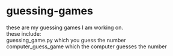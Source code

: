 # guessing-games
these are my guessing games I am working on.  
these include:  
  guessing_game.py which you guess the number  
  computer_guess_game which the computer guesses the number  
